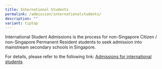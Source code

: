 ```yaml
---
title: International Students
permalink: /admission/internationalstudents/
description: ""
variant: tiptap
---
```

<p>International Student Admissions is the process for non-Singapore Citizen
/ non-Singapore Permanent Resident students to seek admission into mainstream
secondary schools in Singapore.</p>
<p>For details, please refer to the following link: <a href="https://www.moe.gov.sg/international-students" rel="noopener noreferrer nofollow" target="_blank">Admissions for international students</a>
</p>